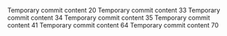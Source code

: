 Temporary commit content 20
Temporary commit content 33
Temporary commit content 34
Temporary commit content 35
Temporary commit content 41
Temporary commit content 64
Temporary commit content 70
